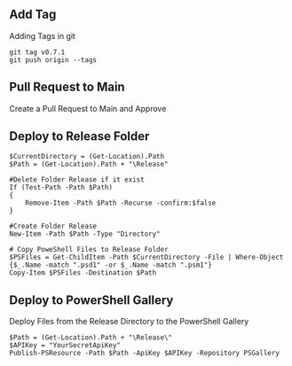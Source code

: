 ## Add Tag

Adding Tags in git

```
git tag v0.7.1
git push origin --tags
```

## Pull Request to Main

Create a Pull Request to Main and Approve

## Deploy to Release Folder

```pwsh
$CurrentDirectory = (Get-Location).Path
$Path = (Get-Location).Path + "\Release"

#Delete Folder Release if it exist
If (Test-Path -Path $Path)
{
	Remove-Item -Path $Path -Recurse -confirm:$false
}

#Create Folder Release
New-Item -Path $Path -Type "Directory"

# Copy PoweShell Files to Release Folder
$PSFiles = Get-ChildItem -Path $CurrentDirectory -File | Where-Object {$_.Name -match ".psd1" -or $_.Name -match ".psm1"}
Copy-Item $PSFiles -Destination $Path
```

## Deploy to PowerShell Gallery

Deploy Files from the Release Directory to the PowerShell Gallery

```pwsh
$Path = (Get-Location).Path + "\Release\"
$APIKey = "YourSecretApiKey"
Publish-PSResource -Path $Path -ApiKey $APIKey -Repository PSGallery
```